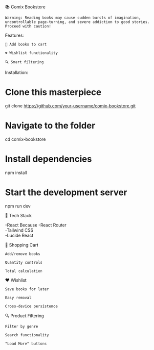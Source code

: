 📚 Comix Bookstore

    Warning: Reading books may cause sudden bursts of imagination, uncontrollable page-turning, and severe addiction to good stories. Proceed with caution!

Features:

    🛒 Add books to cart 

    ❤️ Wishlist functionality

    🔍 Smart filtering 


Installation:

# Clone this masterpiece
git clone https://github.com/your-username/comix-bookstore.git

# Navigate to the folder
cd comix-bookstore

# Install dependencies 
npm install

# Start the development server
npm run dev


🎨 Tech Stack 

-React	Because 
-React Router	
-Tailwind CSS	
-Lucide React	

🛒 Shopping Cart

    Add/remove books 

    Quantity controls 

    Total calculation 

❤️ Wishlist

    Save books for later

    Easy removal 

    Cross-device persistence 

🔍 Product Filtering

    Filter by genre 

    Search functionality

    "Load More" buttons


